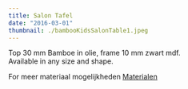 ```yaml
---
title: Salon Tafel
date: "2016-03-01"
thumbnail: ./bambooKidsSalonTable1.jpeg
---
```

<div class="kg-card kg-image-card kg-width-wide">

Top 30 mm Bamboe in olie, frame 10 mm zwart mdf. <br> Available in any size and shape.


For meer materiaal mogelijkheden [Materialen](http://amsterdamfurniturelab.nl/nl/materials)
</div>







